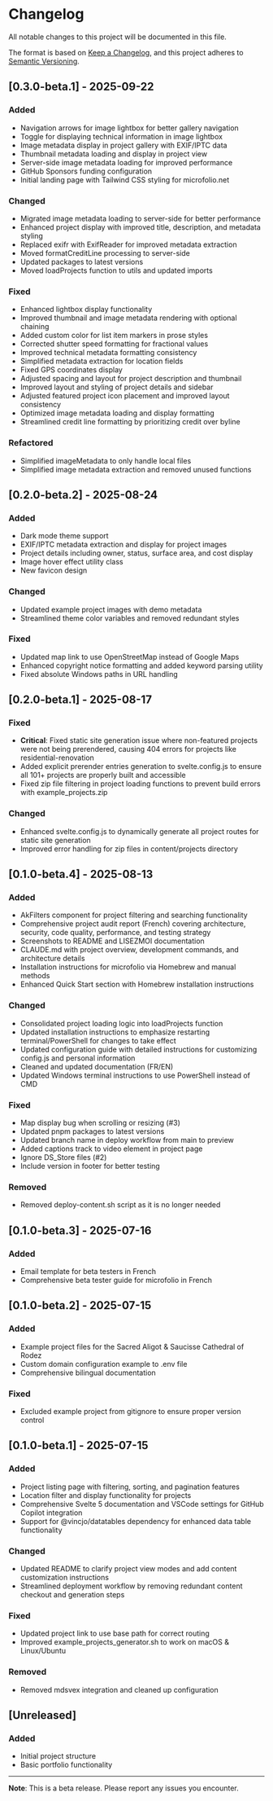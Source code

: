 # Changelog

All notable changes to this project will be documented in this file.

The format is based on [Keep a Changelog](https://keepachangelog.com/en/1.0.0/),
and this project adheres to [Semantic Versioning](https://semver.org/spec/v2.0.0.html).

## [0.3.0-beta.1] - 2025-09-22

### Added
- Navigation arrows for image lightbox for better gallery navigation
- Toggle for displaying technical information in image lightbox
- Image metadata display in project gallery with EXIF/IPTC data
- Thumbnail metadata loading and display in project view
- Server-side image metadata loading for improved performance
- GitHub Sponsors funding configuration
- Initial landing page with Tailwind CSS styling for microfolio.net

### Changed
- Migrated image metadata loading to server-side for better performance
- Enhanced project display with improved title, description, and metadata styling
- Replaced exifr with ExifReader for improved metadata extraction
- Moved formatCreditLine processing to server-side
- Updated packages to latest versions
- Moved loadProjects function to utils and updated imports

### Fixed
- Enhanced lightbox display functionality
- Improved thumbnail and image metadata rendering with optional chaining
- Added custom color for list item markers in prose styles
- Corrected shutter speed formatting for fractional values
- Improved technical metadata formatting consistency
- Simplified metadata extraction for location fields
- Fixed GPS coordinates display
- Adjusted spacing and layout for project description and thumbnail
- Improved layout and styling of project details and sidebar
- Adjusted featured project icon placement and improved layout consistency
- Optimized image metadata loading and display formatting
- Streamlined credit line formatting by prioritizing credit over byline

### Refactored
- Simplified imageMetadata to only handle local files
- Simplified image metadata extraction and removed unused functions

## [0.2.0-beta.2] - 2025-08-24

### Added
- Dark mode theme support
- EXIF/IPTC metadata extraction and display for project images
- Project details including owner, status, surface area, and cost display
- Image hover effect utility class
- New favicon design

### Changed
- Updated example project images with demo metadata
- Streamlined theme color variables and removed redundant styles

### Fixed
- Updated map link to use OpenStreetMap instead of Google Maps
- Enhanced copyright notice formatting and added keyword parsing utility
- Fixed absolute Windows paths in URL handling

## [0.2.0-beta.1] - 2025-08-17

### Fixed
- **Critical**: Fixed static site generation issue where non-featured projects were not being prerendered, causing 404 errors for projects like residential-renovation
- Added explicit prerender entries generation to svelte.config.js to ensure all 101+ projects are properly built and accessible
- Fixed zip file filtering in project loading functions to prevent build errors with example_projects.zip

### Changed
- Enhanced svelte.config.js to dynamically generate all project routes for static site generation
- Improved error handling for zip files in content/projects directory

## [0.1.0-beta.4] - 2025-08-13

### Added
- AkFilters component for project filtering and searching functionality
- Comprehensive project audit report (French) covering architecture, security, code quality, performance, and testing strategy
- Screenshots to README and LISEZMOI documentation
- CLAUDE.md with project overview, development commands, and architecture details
- Installation instructions for microfolio via Homebrew and manual methods
- Enhanced Quick Start section with Homebrew installation instructions

### Changed
- Consolidated project loading logic into loadProjects function
- Updated installation instructions to emphasize restarting terminal/PowerShell for changes to take effect
- Updated configuration guide with detailed instructions for customizing config.js and personal information
- Cleaned and updated documentation (FR/EN)
- Updated Windows terminal instructions to use PowerShell instead of CMD

### Fixed
- Map display bug when scrolling or resizing (#3)
- Updated pnpm packages to latest versions
- Updated branch name in deploy workflow from main to preview
- Added captions track to video element in project page
- Ignore DS_Store files (#2)
- Include version in footer for better testing

### Removed
- Removed deploy-content.sh script as it is no longer needed

## [0.1.0-beta.3] - 2025-07-16

### Added
- Email template for beta testers in French
- Comprehensive beta tester guide for microfolio in French

## [0.1.0-beta.2] - 2025-07-15

### Added
- Example project files for the Sacred Aligot & Saucisse Cathedral of Rodez
- Custom domain configuration example to .env file
- Comprehensive bilingual documentation

### Fixed
- Excluded example project from gitignore to ensure proper version control

## [0.1.0-beta.1] - 2025-07-15

### Added
- Project listing page with filtering, sorting, and pagination features
- Location filter and display functionality for projects
- Comprehensive Svelte 5 documentation and VSCode settings for GitHub Copilot integration
- Support for @vincjo/datatables dependency for enhanced data table functionality

### Changed
- Updated README to clarify project view modes and add content customization instructions
- Streamlined deployment workflow by removing redundant content checkout and generation steps

### Fixed
- Updated project link to use base path for correct routing
- Improved example_projects_generator.sh to work on macOS & Linux/Ubuntu

### Removed
- Removed mdsvex integration and cleaned up configuration

## [Unreleased]

### Added
- Initial project structure
- Basic portfolio functionality

---

**Note**: This is a beta release. Please report any issues you encounter.